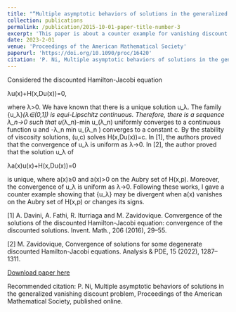 ```yaml
---
title: "“Multiple asymptotic behaviors of solutions in the generalized vanishing discount problem"
collection: publications
permalink: /publication/2015-10-01-paper-title-number-3
excerpt: 'This paper is about a counter example for vanishing discount problem when the Hamiltonian is non-monotone in the unknown function.'
date: 2023-2-01
venue: 'Proceedings of the American Mathematical Society'
paperurl: 'https://doi.org/10.1090/proc/16420'
citation: 'P. Ni, Multiple asymptotic behaviors of solutions in the generalized vanishing discount problem, Proceedings of the American Mathematical Society, published online.'
---
```


Considered the discounted Hamilton-Jacobi equation

λu(x)+H(x,Du(x))=0,

where λ>0. We have known that there is a unique solution u_λ. The family {u_λ}_(λ∈(0,1]) is equi-Lipschitz continuous. Therefore, there is a sequence λ_n→0 such that u_(λ_n)-min u_(λ_n) uniformly converges to a continuous function u and -λ_n min u_(λ_n ) converges to a constant c. By the stability of viscosity solutions, (u,c) solves H(x,Du(x))=c. In [1], the authors proved that the convergence of u_λ is uniform as λ→0. In [2], the author proved that the solution u_λ of

λa(x)u(x)+H(x,Du(x))=0

is unique, where a(x)≥0 and a(x)>0 on the Aubry set of H(x,p). Moreover, the convergence of u_λ is uniform as λ→0. Following these works, I gave a counter example showing that {u_λ} may be divergent when a(x) vanishes on the Aubry set of H(x,p) or changes its signs.

[1] A. Davini, A. Fathi, R. Iturriaga and M. Zavidovique. Convergence of the solutions of the discounted Hamilton-Jacobi equation: convergence of the discounted solutions. Invent. Math., 206 (2016), 29–55.

[2] M. Zavidovique, Convergence of solutions for some degenerate discounted Hamilton-Jacobi equations. Analysis & PDE, 15 (2022),  1287–1311.


[Download paper here](https://doi.org/10.1090/proc/16420)

Recommended citation: P. Ni, Multiple asymptotic behaviors of solutions in the generalized vanishing discount problem, Proceedings of the American Mathematical Society, published online.
